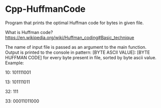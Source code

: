 # Cpp-HuffmanCode
Program that prints the optimal Huffman code for bytes in given file.

What is Huffman code? https://en.wikipedia.org/wiki/Huffman_coding#Basic_technique

The name of input file is passed as an argument to the main function. Output is printed to the console in pattern: [BYTE ASCII VALUE]: [BYTE HUFFMAN CODE] for every byte present in file, sorted by byte ascii value. Example:

10: 101111001

13: 101111011

32: 111

33: 00011011000
